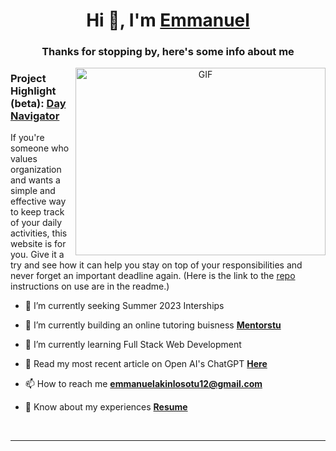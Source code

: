 <h1 align="center">Hi 👋, I'm <a href="https://emanakin.github.io/CSS-Website/" target="blank">Emmanuel</a></h1>
<h3 align="center">Thanks for stopping by, here's some info about me</h3>


<a target="_blank" align="center">
  <img align="right" top="500" height="300" width="400" alt="GIF" src="https://media.giphy.com/media/SWoSkN6DxTszqIKEqv/giphy.gif">
</a>

<h3> Project Highlight (beta): <a href="https://day-navigator.herokuapp.com" target="blank">Day Navigator</a> </h3>
If you're someone who values organization and wants a simple and effective way to keep track of your daily activities, this website is for you. Give it a try and see how it can help you stay on top of your responsibilities and never forget an important deadline again. (Here is the link to the <a href="https://day-navigator.herokuapp.com/">repo</a> instructions on use are in the readme.)

- 🔭 I’m currently seeking Summer 2023 Interships

- 🌱 I’m currently building an online tutoring buisness **<a href="https://www.mentorstu.com/" target="blank">Mentorstu</a>**

- 🌱 I’m currently learning Full Stack Web Development </a>


- 📝 Read my most recent article on Open AI's ChatGPT **<a href="https://www.mentorstu.com/post/wilfrid-laurier-university-students-beware-chat-ais-are-coming-for-our-jobs" target="blank">Here</a>**

- 📫 How to reach me **emmanuelakinlosotu12@gmail.com**

- 📄 Know about my experiences **<a href="" target="blank">Resume</a>**
<br/>

 

---

